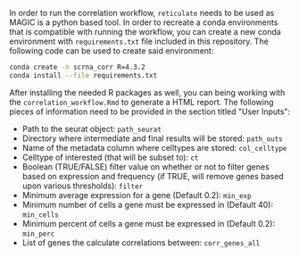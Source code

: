 In order to run the correlation workflow, `reticulate` needs to be used as MAGIC is a python based tool. In order to recreate a conda environments that is compatible with running the workflow, you can create a new conda environment with `requirements.txt` file included in this repository. The following code can be used to create said  environment:

```bash
conda create -n scrna_corr R=4.3.2
conda install --file requirements.txt
```

After installing the needed R packages as well, you can being working with the `correlation_workflow.Rmd` to generate a HTML report. The following pieces of information need to be provided in the section titled "User Inputs":

- Path to the seurat object: `path_seurat`
- Directory where intermediate and final results will be stored: `path_outs`
- Name of the metadata column where celltypes are stored: `col_celltype`
- Celltype of interested (that will be subset to): `ct`
- Boolean (TRUE/FALSE) filter value on whether or not to filter genes based on expression and frequency (if TRUE, will remove genes based upon various thresholds): `filter`
- Minimum average expression for a gene (Default 0.2): `min_exp`
- Minimum number of cells a gene must be expressed in (Default 40): `min_cells`
- Minimum percent of cells a gene must be expressed in (Default 0.2): `min_perc`
- List of genes the calculate correlations between: `corr_genes_all`